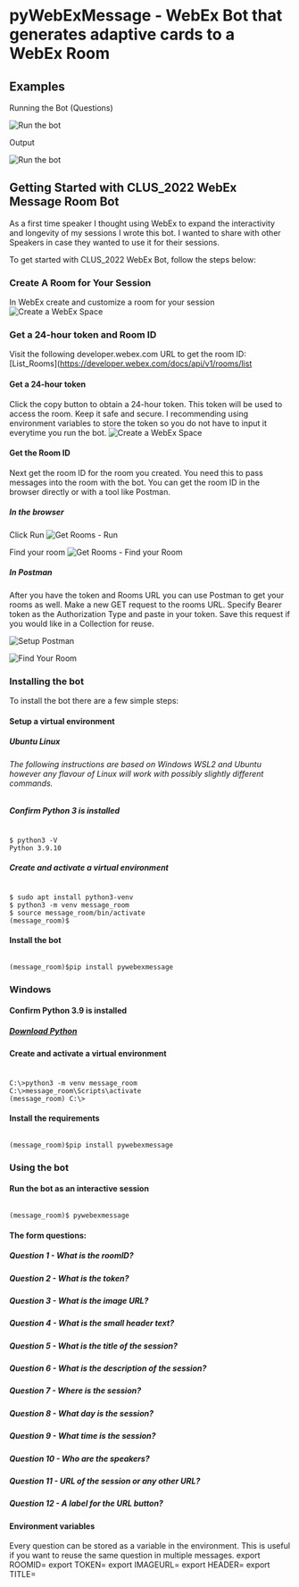 # pyWebExMessage - WebEx Bot that generates adaptive cards to a WebEx Room

## Examples
Running the Bot (Questions)

![Run the bot](readme/Example001.png)

Output

![Run the bot](readme/Example002.png)

## Getting Started with CLUS_2022 WebEx Message Room Bot
As a first time speaker I thought using WebEx to expand the interactivity and longevity of my sessions I wrote this bot. I wanted to share with other Speakers in case they wanted to use it for their sessions. 

To get started with CLUS_2022 WebEx Bot, follow the steps below:
### Create A Room for Your Session
In WebEx create and customize a room for your session
![Create a WebEx Space](readme/001_create_space.png)

### Get a 24-hour token and Room ID
Visit the following developer.webex.com URL to get the room ID:
[List_Rooms](https://developer.webex.com/docs/api/v1/rooms/list

#### Get a 24-hour token
Click the copy button to obtain a 24-hour token. This token will be used to access the room. Keep it safe and secure. I recommending using environment variables to store the token so you do not have to input it everytime you run the bot.
![Create a WebEx Space](readme/002_get_webex_token.png)

#### Get the Room ID
Next get the room ID for the room you created. You need this to pass messages into the room with the bot. You can get the room ID in the browser directly or with a tool like Postman.

##### In the browser 
Click Run
![Get Rooms - Run](readme/003_run_in_browser01.png)

Find your room
![Get Rooms - Find your Room](readme/003_run_in_browser02.png)
##### In Postman
After you have the token and Rooms URL you can use Postman to get your rooms as well. Make a new GET request to the rooms URL. Specify Bearer token as the Authorization Type and paste in your token. Save this request if you would like in a Collection for reuse. 

![Setup Postman](readme/004_run_in_postman01.png)

![Find Your Room](readme/004_run_in_postman02.png)
### Installing the bot
To install the bot there are a few simple steps:
#### Setup a virtual environment
##### Ubuntu Linux 
###### The following instructions are based on Windows WSL2 and Ubuntu however any flavour of Linux will work with possibly slightly different commands.

##### Confirm Python 3 is installed

#####
```console

$ python3 -V
Python 3.9.10

```

##### Create and activate a virtual environment

#####
```console

$ sudo apt install python3-venv
$ python3 -m venv message_room
$ source message_room/bin/activate
(message_room)$

```
#### Install the bot
```console

(message_room)$pip install pywebexmessage

```
### Windows

#### Confirm Python 3.9 is installed
##### [Download Python](https://python.org)
#### Create and activate a virtual environment
#####
```console

C:\>python3 -m venv message_room
C:\>message_room\Scripts\activate
(message_room) C:\>

```
#### Install the requirements
```console

(message_room)$pip install pywebexmessage

```

### Using the bot
#### Run the bot as an interactive session
```console

(message_room)$ pywebexmessage

```
#### The form questions:
##### Question 1 - What is the roomID?
##### Question 2 - What is the token?
##### Question 3 - What is the image URL?
##### Question 4 - What is the small header text?
##### Question 5 - What is the title of the session?
##### Question 6 - What is the description of the session?
##### Question 7 - Where is the session?
##### Question 8 - What day is the session?
##### Question 9 - What time is the session?
##### Question 10 - Who are the speakers?
##### Question 11 - URL of the session or any other URL?
##### Question 12 - A label for the URL button?
#### Environment variables
Every question can be stored as a variable in the environment. This is useful if you want to reuse the same question in multiple messages.
export ROOMID=<roomID>
export TOKEN=<token>
export IMAGEURL=<imageURL>
export HEADER=<smalltext>
export TITLE=<title>
export DESCRIPTION=<description>
export LOCATION=<location>
export DATE=<date>
export TIME=<time>
export SPEAKERS=<speakers>
export URL=<url>
export URL_LABEL=<url_label>
